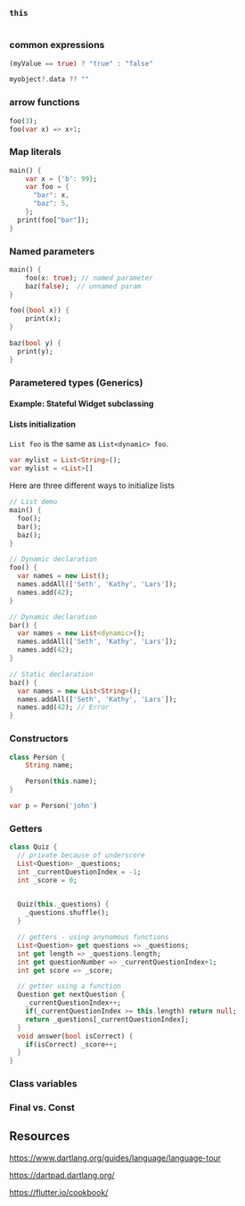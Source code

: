 
### `this`
```dart
```


### common expressions
```dart
(myValue == true) ? "true" : "false"

myobject?.data ?? ""
```

### arrow functions
```dart
foo(3);
foo(var x) => x+1;
```

### Map literals
```dart
main() {
    var x = {'b': 99};
    var foo = {
      "bar": x,
      "baz": 5,
    };
  print(foo["bar"]);
}
```

### Named parameters
```dart
main() {
    foo(x: true); // named parameter
    baz(false);  // unnamed param
}

foo({bool x}) {
    print(x);
}

baz(bool y) {
  print(y);
}
```
### Parametered types (Generics)

#### Example: Stateful Widget subclassing


#### Lists initialization
`List foo` is the same as `List<dynamic> foo`.
```dart
var mylist = List<String>();
var mylist = <List>[]
```
Here are three different ways to initialize lists
```dart
// List demo
main() {
  foo();
  bar();
  baz();
}

// Dynamic declaration
foo() {
  var names = new List();
  names.addAll(['Seth', 'Kathy', 'Lars']);
  names.add(42); 
}

// Dynamic declaration
bar() {
  var names = new List<dynamic>();
  names.addAll(['Seth', 'Kathy', 'Lars']);
  names.add(42); 
}

// Static declaration
baz() {
  var names = new List<String>();
  names.addAll(['Seth', 'Kathy', 'Lars']);
  names.add(42); // Error
}
```

### Constructors
```dart
class Person {
    String name;

    Person(this.name);
}

var p = Person('john')
```

### Getters
```dart
class Quiz {
  // private because of underscore
  List<Question> _questions;
  int _currentQuestionIndex = -1;
  int _score = 0;

  
  Quiz(this._questions) {
    _questions.shuffle();
  }

  // getters - using anynomous functions
  List<Question> get questions => _questions;
  int get length => _questions.length;
  int get questionNumber => _currentQuestionIndex+1;
  int get score => _score;

  // getter using a function
  Question get nextQuestion {
    _currentQuestionIndex++;
    if(_currentQuestionIndex >= this.length) return null;
    return _questions[_currentQuestionIndex];
  }
  void answer(bool isCorrect) {
    if(isCorrect) _score++;
  }
}
```

### Class variables


### Final vs. Const 



## Resources
https://www.dartlang.org/guides/language/language-tour

https://dartpad.dartlang.org/

https://flutter.io/cookbook/